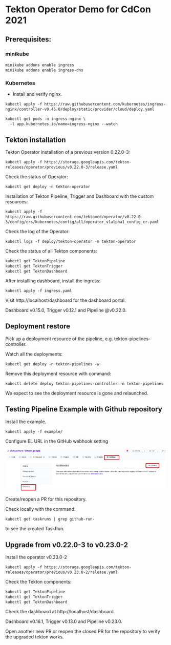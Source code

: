 # Tekton Operator Demo for CdCon 2021

## Prerequisites:

### minikube
```
minikube addons enable ingress
minikube addons enable ingress-dns
```
### Kubernetes
- Install and verify nginx.
```
kubectl apply -f https://raw.githubusercontent.com/kubernetes/ingress-nginx/controller-v0.45.0/deploy/static/provider/cloud/deploy.yaml
```

```aidl
kubectl get pods -n ingress-nginx \
  -l app.kubernetes.io/name=ingress-nginx --watch
```

## Tekton installation

Tekton Operator installation of a previous version 0.22.0-3:
```
kubectl apply -f https://storage.googleapis.com/tekton-releases/operator/previous/v0.22.0-3/release.yaml
```

Check the status of Operator:
```
kubectl get deploy -n tekton-operator
```

Installation of Tekton Pipeline, Trigger and Dashboard with the custom resources:
```
kubectl apply -f https://raw.githubusercontent.com/tektoncd/operator/v0.22.0-3/config/crs/kubernetes/config/all/operator_v1alpha1_config_cr.yaml
```

Check the log of the Operator:
```
kubectl logs -f deploy/tekton-operator -n tekton-operator
```

Check the status of all Tekton components:
```
kubectl get TektonPipeline
kubectl get TektonTrigger
kubectl get TektonDashboard
```

After installing dashboard, install the ingress:
```
kubectl apply -f ingress.yaml
```

Visit http://localhost/dashboard for the dashboard portal.

Dashboard v0.15.0, Trigger v0.12.1 and Pipeline @v0.22.0.

## Deployment restore

Pick up a deployment resource of the pipeline, e.g. tekton-pipelines-controller.

Watch all the deployments:
```
kubectl get deploy -n tekton-pipelines -w
```

Remove this deployment resource with command:
```
kubectl delete deploy tekton-pipelines-controller -n tekton-pipelines
```

We expect to see the deployment resource is gone and relaunched.

## Testing Pipeline Example with Github repository

Install the example.
```
kubectl apply -f example/
```

Configure EL URL in the GitHub webhook setting

![Webhook Configuration](https://github.com/savitaashture/tekton-demo/blob/main/image/webhook.png)

Create/reopen a PR for this repository.

Check locally with the command:
```
kubectl get taskruns | grep github-run-
```
to see the created TaskRun.

## Upgrade from v0.22.0-3 to v0.23.0-2

Install the operator v0.23.0-2
```
kubectl apply -f https://storage.googleapis.com/tekton-releases/operator/previous/v0.23.0-2/release.yaml
```

Check the Tekton components:
```
kubectl get TektonPipeline
kubectl get TektonTrigger
kubectl get TektonDashboard
```

Check the dashboard at http://localhost/dashboard.

Dashboard v0.16.1, Trigger v0.13.0 and Pipeline v0.23.0.

Open another new PR or reopen the closed PR for the repository to verify the upgraded tekton works.
